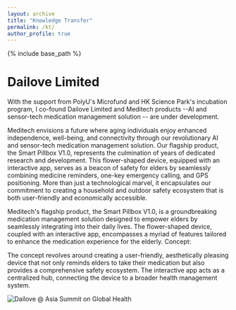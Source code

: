 ```yaml
---
layout: archive
title: "Knowledge Transfer"
permalink: /kt/
author_profile: true
---
```



{% include base_path %}

Dailove Limited
======
With the support from PolyU's Microfund and HK Science Park's incubation program, I co-found Dailove Limited and Meditech products --AI and sensor-tech medication management solution -- are under development.

Meditech envisions a future where aging individuals enjoy enhanced independence, well-being, and connectivity through our revolutionary AI and sensor-tech medication management solution. Our flagship product, the Smart Pillbox V1.0, represents the culmination of years of dedicated research and development. This flower-shaped device, equipped with an interactive app, serves as a beacon of safety for elders by seamlessly combining medicine reminders, one-key emergency calling, and GPS positioning. More than just a technological marvel, it encapsulates our commitment to creating a household and outdoor safety ecosystem that is both user-friendly and economically accessible.

Meditech's flagship product, the Smart Pillbox V1.0, is a groundbreaking medication management solution designed to empower elders by seamlessly integrating into their daily lives. The flower-shaped device, coupled with an interactive app, encompasses a myriad of features tailored to enhance the medication experience for the elderly.
Concept:

The concept revolves around creating a user-friendly, aesthetically pleasing device that not only reminds elders to take their medication but also provides a comprehensive safety ecosystem. The interactive app acts as a centralized hub, connecting the device to a broader health management system.

![Dailove @ Asia Summit on Global Health](/images/asgh_poster.jpg "Dailove @ Asia Summit on Global Health")

